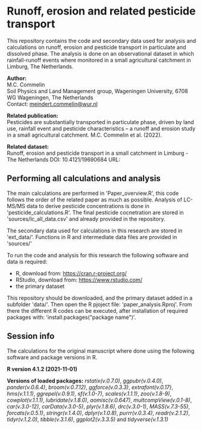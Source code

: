 # Runoff, erosion and related pesticide transport
This repository contains the code and secondary data used for analysis and calculations on runoff, erosion
and pesticide transport in particulate and dissolved phase. The analysis is done on an observational dataset
in which rainfall-runoff events where monitored in a small agricultural catchment in Limburg, The Netherlands.

**Author:**  
M.C. Commelin  
Soil Physics and Land Management group, Wageningen University, 6708 WG Wageningen, The Netherlands   
Contact: meindert.commelin@wur.nl

**Related publication:**  
Pesticides are substantially transported in particulate phase, driven by land use, 
rainfall event and pesticide characteristics – a runoff and erosion study in a small 
agricultural catchment. M.C. Commelin et al. (2022).

**Related dataset:**  
Runoff, erosion and pesticide transport in a small catchment in Limburg - The Netherlands
DOI: 10.4121/19690684
URL: 

## Performing all calculations and analysis
The main calculations are performed in 'Paper_overview.R', this code follows the order of the related paper as much as possible.
Analysis of LC-MS/MS data to derive pesticide concentrations is done in 'pesticide_calculations.R'. The final
pesticide cocnetration are stored in 'sources/lc_all_data.csv' and already provided in the repository.

The secondary data used for calculations in this research are stored in 'ext_data/'.
Functions in R and intermediate data files are provided in 'sources/'

To run the code and analysis for this research the following software and data is required:
 - R, download from: https://cran.r-project.org/
 - RStudio, download from: https://www.rstudio.com/
 - the primary dataset
 
This repository should be downloaded, and the primary dataset added in a subfolder 'data/'.
Then open the R pjoject file: 'paper_analysis.Rproj'. From there the different R codes can be executed, after installation of required packages with: 'install.packages("package name")'.

## Session info  
The calculations for the original manuscript where done using the following software and package versions in R.

**R version 4.1.2 (2021-11-01)**

**Versions of loaded packages:** 
_rstatix(v.0.7.0)_, _ggpubr(v.0.4.0)_, _pander(v.0.6.4)_, _broom(v.0.7.12)_, _ggforce(v.0.3.3)_, _extrafont(v.0.17)_, _hms(v.1.1.1)_, _ggrepel(v.0.9.1)_, _sf(v.1.0-7)_, _scales(v.1.1.1)_, _zoo(v.1.8-9)_, _cowplot(v.1.1.1)_, _lubridate(v.1.8.0)_, _aomisc(v.0.647)_, _multcompView(v.0.1-8)_, _car(v.3.0-12)_, _carData(v.3.0-5)_, _plyr(v.1.8.6)_, _drc(v.3.0-1)_, _MASS(v.7.3-55)_, _forcats(v.0.5.1)_, _stringr(v.1.4.0)_, _dplyr(v.1.0.8)_, _purrr(v.0.3.4)_, _readr(v.2.1.2)_, _tidyr(v.1.2.0)_, _tibble(v.3.1.6)_, _ggplot2(v.3.3.5)_ and _tidyverse(v.1.3.1)_
